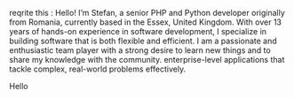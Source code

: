 reqrite this : Hello! I’m Stefan, a senior PHP and Python developer originally from Romania, currently based in the
Essex, United Kingdom. With over 13 years of hands-on experience in software development, I specialize in building
software that is both flexible and efficient. I am a passionate and enthusiastic team player with a
strong desire to learn new things and to share my knowledge with the community.
enterprise-level applications that tackle complex, real-world problems effectively.


Hello